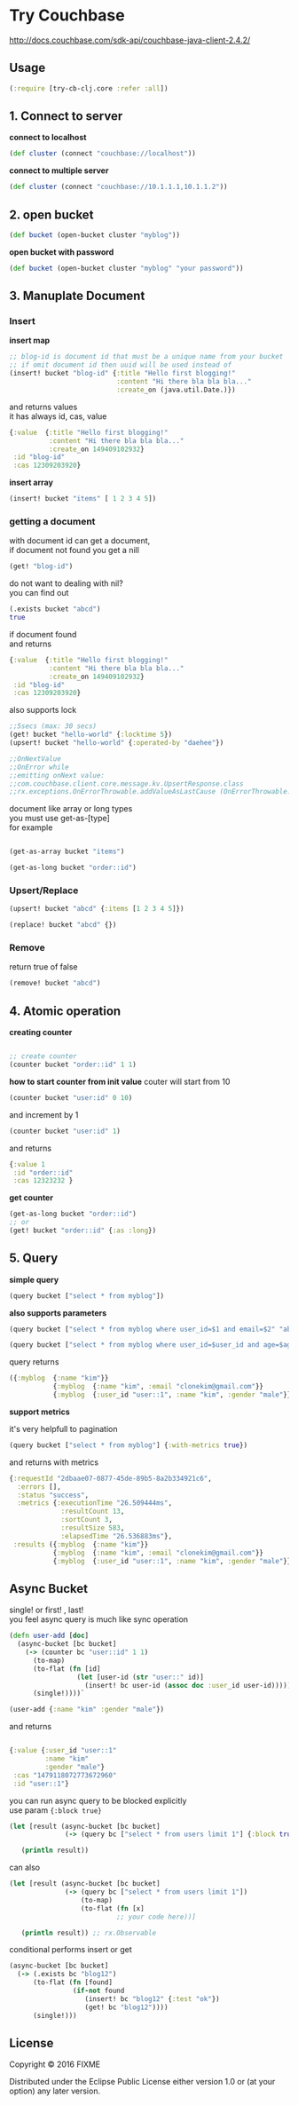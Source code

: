 # Try Couchbase


http://docs.couchbase.com/sdk-api/couchbase-java-client-2.4.2/

## Usage

```clojure
(:require [try-cb-clj.core :refer :all])
```

## 1. Connect to server

**connect to localhost**

```clojure
(def cluster (connect "couchbase://localhost"))
```

**connect to multiple server**

```clojure
(def cluster (connect "couchbase://10.1.1.1,10.1.1.2"))
```

## 2. open bucket


```clojure
(def bucket (open-bucket cluster "myblog"))
```

**open bucket with password**

```clojure
(def bucket (open-bucket cluster "myblog" "your password"))
```

## 3. Manuplate Document

### Insert

**insert map**

```clojure
;; blog-id is document id that must be a unique name from your bucket
;; if omit document id then uuid will be used instead of
(insert! bucket "blog-id" {:title "Hello first blogging!"
                           :content "Hi there bla bla bla..."
                           :create_on (java.util.Date.)})
```

and returns values  
it has always id, cas, value

```clojure
{:value  {:title "Hello first blogging!"
          :content "Hi there bla bla bla..."
          :create_on 149409102932}
 :id "blog-id"
 :cas 12309203920}
```

**insert array**

```clojure
(insert! bucket "items" [ 1 2 3 4 5])
```

### getting a document


with document id can get a document,  
if document not found you get a nill

```clojure
(get! "blog-id")
```

do not want to dealing with nil?  
you can find out

```clojure
(.exists bucket "abcd")
true
```

if document found  
and returns

```clojure
{:value  {:title "Hello first blogging!"
          :content "Hi there bla bla bla..."
          :create_on 149409102932}
 :id "blog-id"
 :cas 12309203920}
```

also supports lock

```clojure
;;5secs (max: 30 secs)
(get! bucket "hello-world" {:locktime 5})
(upsert! bucket "hello-world" {:operated-by "daehee"})

;;OnNextValue 
;;OnError while
;;emitting onNext value:
;;com.couchbase.client.core.message.kv.UpsertResponse.class 
;;rx.exceptions.OnErrorThrowable.addValueAsLastCause (OnErrorThrowable.java:118)
```

document like array or long types  
you must use get-as-[type]  
for example

```clojure

(get-as-array bucket "items")

(get-as-long bucket "order::id")
```


### Upsert/Replace

```clojure
(upsert! bucket "abcd" {:items [1 2 3 4 5]})

(replace! bucket "abcd" {})

```

### Remove

return true of false

```clojure
(remove! bucket "abcd")
```

## 4. Atomic operation


**creating counter**

```clojure

;; create counter
(counter bucket "order::id" 1 1)
```

**how to start counter from init value**
couter will start from 10

```clojure
(counter bucket "user:id" 0 10)
```

and increment by 1

```clojure
(counter bucket "user:id" 1)
```


and returns

```clojure
{:value 1
 :id "order::id"
 :cas 12323232 }
```

**get counter**

```clojure
(get-as-long bucket "order::id")
;; or
(get! bucket "order::id" {:as :long})
```


## 5. Query

**simple query**

```clojure
(query bucket ["select * from myblog"])
```

**also supports parameters**

```clojure
(query bucket ["select * from myblog where user_id=$1 and email=$2" "abc" "clonekim@gmail.com"])
```

```clojure
(query bucket ["select * from myblog where user_id=$user_id and age=$age"  {:user-id "abc" :age 12}])
```
query returns

```clojure
({:myblog  {:name "kim"}}
           {:myblog  {:name "kim", :email "clonekim@gmail.com"}}
           {:myblog  {:user_id "user::1", :name "kim", :gender "male"}})
```

**support metrics**

it's very helpfull to pagination

```clojure
(query bucket ["select * from myblog"] {:with-metrics true})
```

and returns with metrics

```clojure
{:requestId "2dbaae07-0877-45de-89b5-8a2b334921c6",
  :errors [],
  :status "success",
  :metrics {:executionTime "26.509444ms",
             :resultCount 13,
             :sortCount 3,
             :resultSize 583,
             :elapsedTime "26.536883ms"},
 :results ({:myblog  {:name "kim"}}
           {:myblog  {:name "kim", :email "clonekim@gmail.com"}}
           {:myblog  {:user_id "user::1", :name "kim", :gender "male"}})}

```

## Async Bucket

single! or first! , last!  
you feel async query is much like sync operation

```clojure
(defn user-add [doc]
  (async-bucket [bc bucket]
    (-> (counter bc "user::id" 1 1)
      (to-map)
      (to-flat (fn [id]
                 (let [user-id (str "user::" id)]
                   (insert! bc user-id (assoc doc :user_id user-id)))))
      (single!))))`

(user-add {:name "kim" :gender "male"})
```

and returns

```clojure

{:value {:user_id "user::1"
         :name "kim"
         :gender "male"}
 :cas "1479118072773672960"
 :id "user::1"}
```


you can run async query to be blocked explicitly  
use param `{:block true}`

```clojure
(let [result (async-bucket [bc bucket]
              (-> (query bc ["select * from users limit 1"] {:block true})))]

   (println result))
```
can also 

```clojure
(let [result (async-bucket [bc bucket]
              (-> (query bc ["select * from users limit 1"])
                  (to-map)
                  (to-flat (fn [x]
                           ;; your code here))]

   (println result)) ;; rx.Observable
```



conditional performs insert or get

```clojure
(async-bucket [bc bucket]
  (-> (.exists bc "blog12")
      (to-flat (fn [found]
                (if-not found
                   (insert! bc "blog12" {:test "ok"})
	               (get! bc "blog12"))))
      (single!)))

```


## License

Copyright © 2016 FIXME

Distributed under the Eclipse Public License either version 1.0 or (at
your option) any later version.
